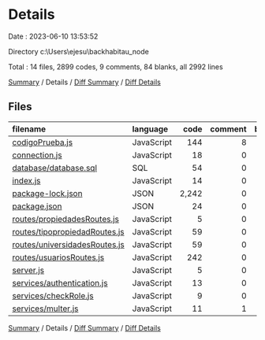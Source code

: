 # Details

Date : 2023-06-10 13:53:52

Directory c:\\Users\\ejesu\\backhabitau_node

Total : 14 files,  2899 codes, 9 comments, 84 blanks, all 2992 lines

[Summary](results.md) / Details / [Diff Summary](diff.md) / [Diff Details](diff-details.md)

## Files
| filename | language | code | comment | blank | total |
| :--- | :--- | ---: | ---: | ---: | ---: |
| [codigoPrueba.js](/codigoPrueba.js) | JavaScript | 144 | 8 | 16 | 168 |
| [connection.js](/connection.js) | JavaScript | 18 | 0 | 4 | 22 |
| [database/database.sql](/database/database.sql) | SQL | 54 | 0 | 6 | 60 |
| [index.js](/index.js) | JavaScript | 14 | 0 | 5 | 19 |
| [package-lock.json](/package-lock.json) | JSON | 2,242 | 0 | 1 | 2,243 |
| [package.json](/package.json) | JSON | 24 | 0 | 1 | 25 |
| [routes/propiedadesRoutes.js](/routes/propiedadesRoutes.js) | JavaScript | 5 | 0 | 2 | 7 |
| [routes/tipopropiedadRoutes.js](/routes/tipopropiedadRoutes.js) | JavaScript | 59 | 0 | 8 | 67 |
| [routes/universidadesRoutes.js](/routes/universidadesRoutes.js) | JavaScript | 59 | 0 | 8 | 67 |
| [routes/usuariosRoutes.js](/routes/usuariosRoutes.js) | JavaScript | 242 | 0 | 21 | 263 |
| [server.js](/server.js) | JavaScript | 5 | 0 | 2 | 7 |
| [services/authentication.js](/services/authentication.js) | JavaScript | 13 | 0 | 4 | 17 |
| [services/checkRole.js](/services/checkRole.js) | JavaScript | 9 | 0 | 3 | 12 |
| [services/multer.js](/services/multer.js) | JavaScript | 11 | 1 | 3 | 15 |

[Summary](results.md) / Details / [Diff Summary](diff.md) / [Diff Details](diff-details.md)